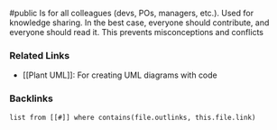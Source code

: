 #public
Is for all colleagues (devs, POs, managers, etc.). Used for knowledge sharing. In the best case, everyone should contribute, and everyone should read it. This prevents misconceptions and conflicts

### Related Links
- [[Plant UML]]: For creating UML diagrams with code

### Backlinks
```dataview 
list from [[#]] where contains(file.outlinks, this.file.link)
```

